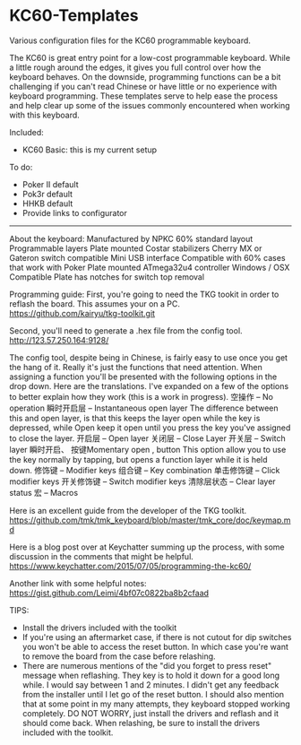 # KC60-Templates
Various configuration files for the KC60 programmable keyboard.

The KC60 is great entry point for a low-cost programmable keyboard. While a little rough around the edges, it gives you full control over how the keyboard behaves. On the downside, programming functions can be a bit challenging if you can't read Chinese or have little or no experience with keyboard programming. These templates serve to help ease the process and help clear up some of the issues commonly encountered when working with this keyboard.

Included:
<ul>
<li>KC60 Basic: this is my current setup</li>
</ul>

To do:
<ul>
<li>Poker II default</li>
<li>Pok3r default</li>
<li>HHKB default</li>
<li>Provide links to configurator</li>
</ul>

<hr>

About the keyboard:
Manufactured by NPKC
60% standard layout
Programmable layers
Plate mounted Costar stabilizers
Cherry MX or Gateron switch compatible
Mini USB interface
Compatible with 60% cases that work with Poker
Plate mounted
ATmega32u4 controller
Windows / OSX Compatible
Plate has notches for switch top removal


Programming guide:
First, you're going to need the TKG tookit in order to reflash the board. This assumes your on a PC.
https://github.com/kairyu/tkg-toolkit.git

Second, you'll need to generate a .hex file from the config tool.
http://123.57.250.164:9128/

The config tool, despite being in Chinese, is fairly easy to use once you get the hang of it. Really it's just the functions that need attention. When assigning a function you'll be presented with the following options in the drop down. Here are the translations. I've expanded on a few of the options to better explain how they work (this is a work in progress).
空操作 – No operation
瞬时开启层 – Instantaneous open layer
The difference between this and open layer, is that this keeps the layer open while the key is depressed, while Open keep it open until you press the key you've assigned to close the layer.
开启层 – Open layer
关闭层 – Close Layer
开关层 – Switch layer
瞬时开启、 按键Momentary open , button
This option allow you to use the key normally by tapping, but opens a function layer while it is held down.
修饰键 – Modifier keys
组合键 – Key combination
单击修饰键 – Click modifier keys
开关修饰键 – Switch modifier keys
清除层状态 – Clear layer status
宏 – Macros

Here is an excellent guide from the developer of the TKG toolkit. 
https://github.com/tmk/tmk_keyboard/blob/master/tmk_core/doc/keymap.md

Here is a blog post over at Keychatter summing up the process, with some discussion in the comments that might be helpful.
https://www.keychatter.com/2015/07/05/programming-the-kc60/

Another link with some helpful notes:
https://gist.github.com/Leimi/4bf07c0822ba8b2cfaad

TIPS:
-  Install the drivers included with the toolkit
-  If you're using an aftermarket case, if there is not cutout for dip switches you won't be able to access the reset button. In which case you're want to remove the board from the case before relashing.
-  There are numerous mentions of the "did you forget to press reset" message when reflashing. They key is to hold it down for a good long while. I would say between 1 and 2 minutes. I didn't get any feedback from the installer until I let go of the reset button. I should also mention that at some point in my many attempts, they keyboard stopped working completely. DO NOT WORRY, just install the drivers and reflash and it should come back.
When relashing, be sure to install the drivers included with the toolkit. 


